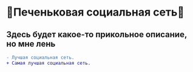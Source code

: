 <h1> 🍪Печеньковая социальная сеть🍪 </h1>

<h2> Здесь будет какое-то прикольное описание, но мне лень </h2>

```diff
- Лучшая социальная сеть.
+ Самая лучшая социальная сеть.
```

